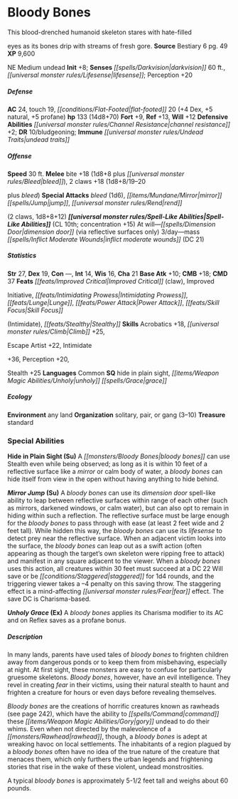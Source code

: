﻿---
cssclass: [monsters]

---

# Bloody Bones
This blood-drenched humanoid skeleton stares with hate-filled

eyes as its bones drip with streams of fresh gore.
**Source** Bestiary 6 pg. 49
**XP** 9,600

NE Medium undead
**Init** +8; **Senses** _[[spells/Darkvision|darkvision]]_ 60 ft., _[[universal monster rules/Lifesense|lifesense]]_; Perception +20

##### Defense

**AC** 24, touch 19, _[[conditions/Flat-Footed|flat-footed]]_ 20 (+4 Dex, +5 natural, +5 profane)
**hp** 133 (14d8+70)
**Fort** +9, **Ref** +13, **Will** +12
**Defensive Abilities** _[[universal monster rules/Channel Resistance|channel resistance]]_ +2; **DR** 10/bludgeoning; **Immune** _[[universal monster rules/Undead Traits|undead traits]]_

##### Offense
**Speed** 30 ft.
**Melee** bite +18 (1d8+8 plus _[[universal monster rules/Bleed|bleed]]_), 2 claws +18 (1d8+8/19–20

plus _bleed_)
**Special Attacks** _bleed_ (1d6), _[[items/Mundane/Mirror|mirror]]_ _[[spells/Jump|jump]]_, _[[universal monster rules/Rend|rend]]_

(2 claws, 1d8+8+12)
**_[[universal monster rules/Spell-Like Abilities|Spell-Like Abilities]]_** (CL 10th; concentration +15)
At will—_[[spells/Dimension Door|dimension door]]_ (via reflective surfaces only) 
3/day—mass _[[spells/Inflict Moderate Wounds|inflict moderate wounds]]_ (DC 21)

##### Statistics
**Str** 27, **Dex** 19, **Con** —, **Int** 14, **Wis** 16, **Cha** 21
**Base Atk** +10; **CMB** +18; **CMD** 37
**Feats** _[[feats/Improved Critical|Improved Critical]]_ (claw), Improved

Initiative, _[[feats/Intimidating Prowess|Intimidating Prowess]]_, _[[feats/Lunge|Lunge]]_, _[[feats/Power Attack|Power Attack]]_, _[[feats/Skill Focus|Skill Focus]]_

(Intimidate), _[[feats/Stealthy|Stealthy]]_
**Skills** Acrobatics +18, _[[universal monster rules/Climb|Climb]]_ +25,

Escape Artist +22, Intimidate

+36, Perception +20,

Stealth +25
**Languages** Common
**SQ** hide in plain sight, _[[items/Weapon Magic Abilities/Unholy|unholy]]_ _[[spells/Grace|grace]]_

##### Ecology

**Environment** any land
**Organization** solitary, pair, or gang (3–10)
**Treasure** standard

### Special Abilities

**Hide in Plain Sight (Su)** A _[[monsters/Bloody Bones|bloody bones]]_ can use Stealth even while being observed; as long as it is within 10 feet of a reflective surface like a _mirror_ or calm body of water, a _bloody bones_ can hide itself from view in the open without having anything to hide behind.

**_Mirror_ _Jump_ (Su)** A _bloody bones_ can use its _dimension door_ spell-like ability to leap between reflective surfaces within range of each other (such as mirrors, darkened windows, or calm water), but can also opt to remain in hiding within such a reflection. The reflective surface must be large enough for the _bloody bones_ to pass through with ease (at least 2 feet wide and 2 feet tall). While hidden this way, the _bloody bones_ can use its _lifesense_ to detect prey near the reflective surface. When an adjacent victim looks into the surface, the _bloody bones_ can leap out as a swift action (often appearing as though the target’s own skeleton were ripping free to attack) and manifest in any square adjacent to the viewer. When a _bloody bones_ uses this action, all creatures within 30 feet must succeed at a DC 22 Will save or be _[[conditions/Staggered|staggered]]_ for 1d4 rounds, and the triggering viewer takes a –4 penalty on this saving throw. The staggering effect is a mind-affecting _[[universal monster rules/Fear|fear]]_ effect. The save DC is Charisma-based.

**_Unholy_ _Grace_ (Ex)** A _bloody bones_ applies its Charisma modifier to its AC and on Reflex saves as a profane bonus.

##### Description

In many lands, parents have used tales of _bloody bones_ to frighten children away from dangerous ponds or to keep them from misbehaving, especially at night. At first sight, these monsters are easy to confuse for particularly gruesome skeletons. _Bloody bones_, however, have an evil intelligence. They revel in creating _fear_ in their victims, using their natural stealth to haunt and frighten a creature for hours or even days before revealing themselves.

_Bloody bones_ are the creations of horrific creatures known as rawheads (see page 242), which have the ability to _[[spells/Command|command]]_ these _[[items/Weapon Magic Abilities/Gory|gory]]_ undead to do their whims. Even when not directed by the malevolence of a _[[monsters/Rawhead|rawhead]]_, though, a _bloody bones_ is adept at wreaking havoc on local settlements. The inhabitants of a region plagued by a _bloody bones_ often have no idea of the true nature of the creature that menaces them, which only furthers the urban legends and frightening stories that rise in the wake of these violent, undead monstrosities.

A typical _bloody bones_ is approximately 5-1/2 feet tall and weighs about 60 pounds.
